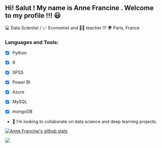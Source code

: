 ## Hi! Salut !  My name is Anne Francine . Welcome to my profile !!! :smiley:

:computer: Data Scientist / :chart_with_upwards_trend: Economist and  👩‍🏫 teacher !!!  :earth_africa: Paris, France 

### Languages and Tools:

- [x] Python 
- [x] R  
- [x] SPSS 
- [x] Power BI
- [x] Azure 
- [x] MySQL
- [x] mongoDB 
 
 
 - 🤝 I’m looking to collaborate on data science and deep learning projects.
 
[![Anne Francine's github stats](https://github-readme-stats.vercel.app/api?username=annefrancine)](https://github.com/annefrancine/github-readme-stats)

<img src="https://miro.medium.com/max/500/0*VV3Nmxgv3KX4sLhr.gif" />
